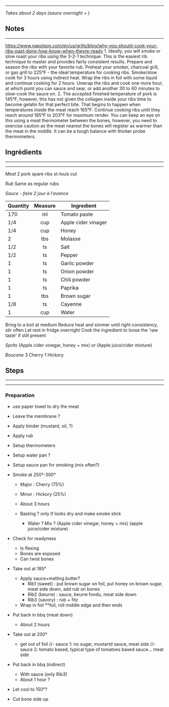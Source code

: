 
---
*Takes about 2 days (sauce overnight + )*

## Notes
---
https://www.napoleon.com/en/us/grills/blog/why-you-should-cook-your-ribs-past-done-how-know-when-theyre-ready
1.
	Ideally, you will smoke or slow roast your ribs using the 3-2-1 technique. 
	This is the easiest rib technique to master and provides fairly consistent results. 
	Prepare and season the ribs with your favorite rub. 
	Preheat your smoker, charcoal grill, or gas grill to 225°F - the ideal temperature for cooking ribs. 
	Smoke/slow cook for 3 hours using indirect heat. 
	Wrap the ribs in foil with some liquid and continue cooking for 2 hours. 
	Unwrap the ribs and cook one more hour, at which point you can sauce and sear, or add another 30 to 60 minutes to slow-cook the sauce on.
2.
	The accepted finished temperature of pork is 145°F, however, this has not given the collagen inside your ribs time to become gelatin for that perfect bite. 
	That begins to happen when temperatures inside the meat reach 165°F. 
	Continue cooking ribs until they reach around 195°F to 203°F for maximum render. 
	You can keep an eye on this using a meat thermometer between the bones, however, you need to exercise caution as the meat nearest the bones will register as warmer than the meat in the middle. 
	It can be a tough balance with thicker probe thermometers.


## Ingrédients
---
---
*Meat*
2 pork spare ribs st-louis cut


*Rub*
Same as regular rubs


*Sauce - faire 2 jour à l'avance*

| Quantity | Measure | Ingredient          |
| -------- | :-----: | ------------------- |
| 170      |   ml    | Tomato paste        |
| 1/4      |   cup   | Apple cider vinager |
| 1/4      |   cup   | Honey               |
| 2        |   tbs   | Molasse             |
| 1/2      |   ts    | Salt                |
| 1/2      |   ts    | Pepper              |
| 1        |   ts    | Garlic powder       |
| 1        |   ts    | Onion powder        |
| 1        |   ts    | Chili powder        |
| 1        |   ts    | Paprika             |
| 1        |   tbs   | Brown sugar         |
| 1/8      |   ts    | Cayenne             |
| 1        |   cup   | Water               |

Bring to a boil at medium
Reduce heat and simmer until right consistency, stir often
Let rest in fridge overnight
Cook the ingredient to loose the 'raw taste' if still present


*Sprits*
(Apple cider vinegar, honey + mix) 
or
(Apple juice/cider mixture)


*Boucane*
3 Cherry
1 Hickory


## Steps
---
---
### Preparation
- use paper towel to dry the meat
- Leave the membrane ?
- Apply binder (mustard, oil, ?)
- Apply rub

- Setup thermometers 
- Setup water pan ?
- Setup sauce pan for smoking (mix often?)

- Smoke at 250°-300°
	- Major : Cherry  (75%)
	- Minor : Hickory (25%)

	- About 3 hours
	- Basting ? only if looks dry and make smoke stick
		- Water ? Mix ? (Apple cider vinegar, honey + mix) (apple juice/cider mixture)

- Check for readyness
	- Is flexing
	- Bones are exposed
	- Can twist bones
	
- Take out at 185°
	- Apply sauce+melting butter?
		- Rib1 (sweet)  : put brown sugar on foil, put honey on brown sugar, meat side down, add rub on bones
		- Rib2 (beurre) : sauce, beurre fondu, meat side down
		- Rib3 (savory) : rub + fitz
	- Wrap in foil **foil, roll middle edge and then ends

- Put back in bbq (meat down)
	- About 2 hours

- Take out at 200°
	- get out of foil
	//- sauce 1: no sugar, mustartd sauce, meat side
	//- sauce 2: tomato based, typical type of tomatoes based sauce... meat side

- Put back in bbq (indirect)
	- With sauce (only Rib3)
	- About 1 hour ?

- Let cool to 150°?
- Cut bone side up